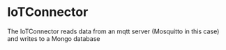 # IoTConnector

The IoTConnector reads data from an mqtt server (Mosquitto in this case) and writes to a Mongo database
